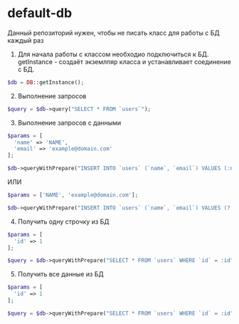 # default-db
Данный репозиторий нужен, чтобы не писать класс для работы с БД каждый раз

1. Для начала работы с классом необходио подключиться к БД. getInstance - создаёт экземлпяр класса и устанавливает соединение с БД.
```php
$db = DB::getInstance();
```

2. Выполнение запросов
```php
$query = $db->query("SELECT * FROM `users`");
```

3. Выполнение запросов с данными
```php
$params = [
  'name' => 'NAME',
  'email' => 'example@domain.com'
];

$db->queryWithPrepare("INSERT INTO `users` (`name`, `email`) VALUES (:name, :email)", $params);
```

ИЛИ

```php
$params = ['NAME', 'example@domain.com'];

$db->queryWithPrepare("INSERT INTO `users` (`name`, `email`) VALUES (?, ?)", $params);
```

4. Получить одну строчку из БД
```php
$params = [
  'id' => 1
];

$query = $db->queryWithPrepare("SELECT * FROM `users` WHERE `id` = :id", $params)->fetch();
```

5. Получить все данные из БД
```php
$params = [
  'id' => 1
];

$query = $db->queryWithPrepare("SELECT * FROM `users` WHERE `id` = :id", $params)->fetchAll();
```
